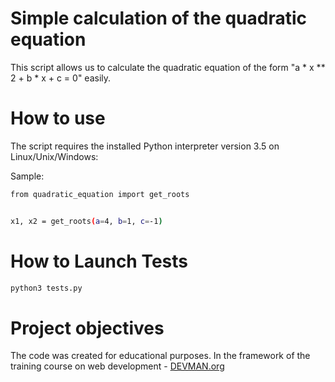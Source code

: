 # Simple calculation of the quadratic equation

This script allows us to calculate the quadratic equation  of the form "a * x ** 2 + b * x + c = 0" easily.

# How to use

The script requires the installed Python interpreter version 3.5
on Linux/Unix/Windows:

Sample:
```bash
from quadratic_equation import get_roots


x1, x2 = get_roots(a=4, b=1, c=-1)
```

# How to Launch Tests
```bash
python3 tests.py
```
# Project objectives

The code was created for educational purposes. In the framework of the training course on web development - [DEVMAN.org](https://devman.org)
